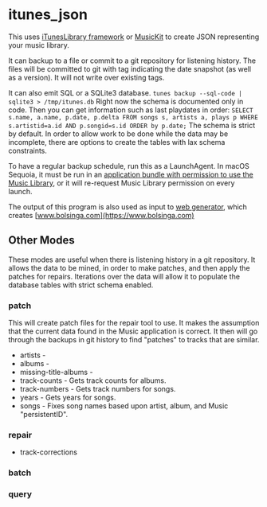 # itunes_json
This uses [iTunesLibrary framework](https://developer.apple.com/documentation/ituneslibrary) or [MusicKit](https://developer.apple.com/musickit/) to create JSON representing your music library.

It can backup to a file or commit to a git repository for listening history. The files will be committed to git with tag indicating the date snapshot (as well as a version). It will not write over existing tags.

It can also emit SQL or a SQLite3 database. `tunes backup --sql-code | sqlite3 > /tmp/itunes.db` Right now the schema is documented only in code. Then you can get information such as last playdates in order: `SELECT s.name, a.name, p.date, p.delta FROM songs s, artists a, plays p WHERE s.artistid=a.id AND p.songid=s.id ORDER by p.date;` 
The schema is strict by default. In order to allow work to be done while the data may be incomplete, there are options to create the tables with lax schema constraints.

To have a regular backup schedule, run this as a LaunchAgent. In macOS Sequoia, it must be run in an [application bundle with permission to use the Music Library](https://github.com/bolsinga/iTunesJson), or it will re-request Music Library permission on every launch.

The output of this program is also used as input to [web generator](https://github.com/bolsinga/web_generator), which creates [www.bolsinga.com](https://www.bolsinga.com)

## Other Modes

These modes are useful when there is listening history in a git repository. It allows the data to be mined, in order to make patches, and then apply the patches for repairs. Iterations over the data will allow it to populate the database tables with strict schema enabled.

### patch
This will create patch files for the repair tool to use. It makes the assumption that the current data found in the Music application is correct. It then will go through the backups in git history to find "patches" to tracks that are similar.

- artists - 
- albums - 
- missing-title-albums - 
- track-counts - Gets track counts for albums.
- track-numbers - Gets track numbers for songs.
- years - Gets years for songs.
- songs - Fixes song names based upon artist, album, and Music "persistentID".

### repair
- track-corrections

### batch

### query
